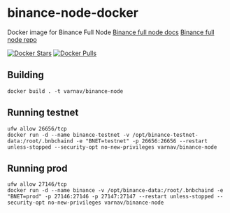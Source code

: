 # binance-node-docker
Docker image for Binance Full Node
[Binance full node docs](https://docs.binance.org/fullnode.html#run-full-node-to-join-binance-chain)
[Binance full node repo](https://github.com/binance-chain/node-binary)

[![Docker Stars](https://img.shields.io/docker/stars/varnav/binance-node-docker.svg)](https://hub.docker.com/r/varnav/binance-node-docker)
[![Docker Pulls](https://img.shields.io/docker/pulls/varnav/binance-node-docker.svg)](https://hub.docker.com/r/varnav/binance-node-docker)

## Building

`docker build . -t varnav/binance-node`

## Running testnet

```
ufw allow 26656/tcp
docker run -d --name binance-testnet -v /opt/binance-testnet-data:/root/.bnbchaind -e "BNET=testnet" -p 26656:26656 --restart unless-stopped --security-opt no-new-privileges varnav/binance-node
```

## Running prod

```
ufw allow 27146/tcp
docker run -d --name binance -v /opt/binance-data:/root/.bnbchaind -e "BNET=prod" -p 27146:27146 -p 27147:27147 --restart unless-stopped --security-opt no-new-privileges varnav/binance-node
```
